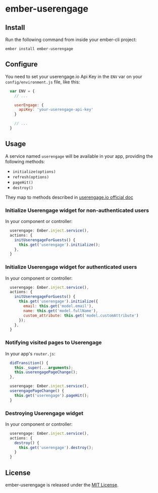 # ember-userengage


## Install

Run the following command from inside your ember-cli project:

    ember install ember-userengage


## Configure

You need to set your userengage.io Api Key in the `ENV` var on your `config/environment.js` file, like this:

```js
  var ENV = {
    // ...

    userEngage: {
      apiKey: 'your-userengage-api-key'
    }

    // ...
  }
```


## Usage

A service named `userengage` will be available in your app, providing the following methods:

* `initialize(options)`
* `refresh(options)`
* `pageHit()`
* `destroy()`

They map to methods described in [userengage.io official doc](https://userengage.io/en-us/integrations-javascript/)


### Initialize Userengage widget for non-authenticated users

In your component or controller:

```js
  userengage: Ember.inject.service(),
  actions: {
    initUserengageForGuests() {
      this.get('userengage').initialize();
    },
  }
```


### Initialize Userengage widget for authenticated users

In your component or controller:

```js
  userengage: Ember.inject.service(),
  actions: {
    initUserengageForGuests() {
      this.get('userengage').initialize({
        email: this.get('model.email'),
        name: this.get('model.fullName'),
        custom_attribute: this.get('model.customAttribute')
      });
    },
  }
```


### Notifying visited pages to Userengage

In your app's `router.js`:

```js
  didTransition() {
    this._super(...arguments);
    this.userengagePageChange();
  },

  userengage: Ember.inject.service(),
  userengagePageChange() {
    this.get('userengage').pageHit();
  }
```


### Destroying Userengage widget

In your component or controller:

```js
  userengage: Ember.inject.service(),
  actions: {
    destroy() {
      this.get('userengage').destroy();
    }
  }
```


## License

ember-userengage is released under the [MIT License](http://www.opensource.org/licenses/MIT).
